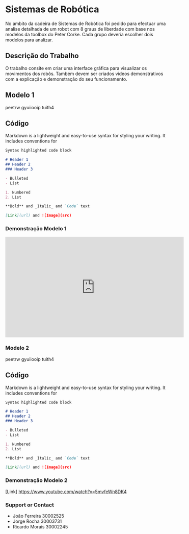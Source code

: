# Sistemas de Robótica

No ambito da cadeira de Sistemas de Robótica foi pedido para efectuar uma analise detalhada de um robot com 8 graus de liberdade com base nos modelos da toolbox do Peter Corke.
Cada grupo deveria escolher dois modelos para analizar.



## Descrição do Trabalho

 O trabalho consite em criar uma interface gráfica para visualizar os movimentos dos robôs. Também devem ser criados videos demonstrativos com a explicação e demonstração do seu funcionamento.

## Modelo 1

peetrw gyuiiooip tuith4




## Código


Markdown is a lightweight and easy-to-use syntax for styling your writing. It includes conventions for

```markdown
Syntax highlighted code block

# Header 1
## Header 2
### Header 3

- Bulleted
- List

1. Numbered
2. List

**Bold** and _Italic_ and `Code` text

[Link](url) and ![Image](src)

```

### Demonstração Modelo 1
<iframe width="560" height="315" src="https://www.youtube.com/watch?v=IAi7gukJnc4" frameborder="0" allow="autoplay; encrypted-media" allowfullscreen></iframe>




### Modelo 2 

peetrw gyuiiooip tuith4




## Código


Markdown is a lightweight and easy-to-use syntax for styling your writing. It includes conventions for

```markdown
Syntax highlighted code block

# Header 1
## Header 2
### Header 3

- Bulleted
- List

1. Numbered
2. List

**Bold** and _Italic_ and `Code` text

[Link](url) and ![Image](src)

```


### Demonstração Modelo 2

[Link] https://www.youtube.com/watch?v=5mvfeWn8DK4

### Support or Contact

- João Ferreira 30002525
- Jorge Rocha 30003731
- Ricardo Morais 30002245

